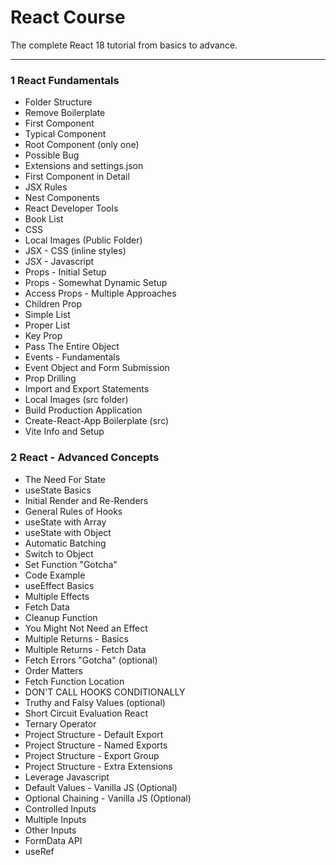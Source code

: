 # React Course

The complete React 18 tutorial from basics to advance.

---

### 1 React Fundamentals

- Folder Structure
- Remove Boilerplate
- First Component
- Typical Component
- Root Component (only one)
- Possible Bug
- Extensions and settings.json
- First Component in Detail
- JSX Rules
- Nest Components
- React Developer Tools
- Book List
- CSS
- Local Images (Public Folder)
- JSX - CSS (inline styles)
- JSX - Javascript
- Props - Initial Setup
- Props - Somewhat Dynamic Setup
- Access Props - Multiple Approaches
- Children Prop
- Simple List
- Proper List
- Key Prop
- Pass The Entire Object
- Events - Fundamentals
- Event Object and Form Submission
- Prop Drilling
- Import and Export Statements
- Local Images (src folder)
- Build Production Application
- Create-React-App Boilerplate (src)
- Vite Info and Setup

### 2 React - Advanced Concepts

- The Need For State
- useState Basics
- Initial Render and Re-Renders
- General Rules of Hooks
- useState with Array
- useState with Object
- Automatic Batching
- Switch to Object
- Set Function "Gotcha"
- Code Example
- useEffect Basics
- Multiple Effects
- Fetch Data
- Cleanup Function
- You Might Not Need an Effect
- Multiple Returns - Basics
- Multiple Returns - Fetch Data
- Fetch Errors "Gotcha" (optional)
- Order Matters
- Fetch Function Location
- DON'T CALL HOOKS CONDITIONALLY
- Truthy and Falsy Values (optional)
- Short Circuit Evaluation React
- Ternary Operator
- Project Structure - Default Export
- Project Structure - Named Exports
- Project Structure - Export Group
- Project Structure - Extra Extensions
- Leverage Javascript
- Default Values - Vanilla JS (Optional)
- Optional Chaining - Vanilla JS (Optional)
- Controlled Inputs
- Multiple Inputs
- Other Inputs
- FormData API
- useRef